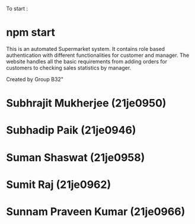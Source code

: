 To start :
# npm start

This is an automated Supermarket system. It contains role based authentication with different functionalities for customer and manager. The website handles all the basic requirements from adding orders for customers to checking sales statistics by manager.

Created by Group B32"
# Subhrajit Mukherjee (21je0950)
# Subhadip Paik (21je0946)
# Suman Shaswat (21je0958)
# Sumit Raj (21je0962)
# Sunnam Praveen Kumar (21je0966)
